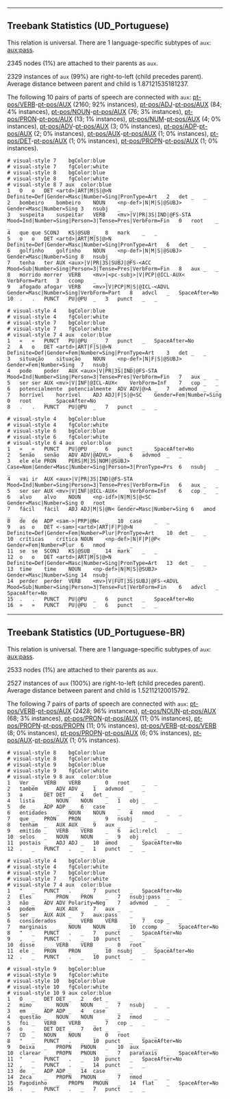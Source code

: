 

--------------------------------------------------------------------------------

## Treebank Statistics (UD_Portuguese)

This relation is universal.
There are 1 language-specific subtypes of `aux`: [aux:pass]().

2345 nodes (1%) are attached to their parents as `aux`.

2329 instances of `aux` (99%) are right-to-left (child precedes parent).
Average distance between parent and child is 1.87121535181237.

The following 10 pairs of parts of speech are connected with `aux`: [pt-pos/VERB]()-[pt-pos/AUX]() (2160; 92% instances), [pt-pos/ADJ]()-[pt-pos/AUX]() (84; 4% instances), [pt-pos/NOUN]()-[pt-pos/AUX]() (76; 3% instances), [pt-pos/PRON]()-[pt-pos/AUX]() (13; 1% instances), [pt-pos/NUM]()-[pt-pos/AUX]() (4; 0% instances), [pt-pos/ADV]()-[pt-pos/AUX]() (3; 0% instances), [pt-pos/ADP]()-[pt-pos/AUX]() (2; 0% instances), [pt-pos/AUX]()-[pt-pos/AUX]() (1; 0% instances), [pt-pos/DET]()-[pt-pos/AUX]() (1; 0% instances), [pt-pos/PROPN]()-[pt-pos/AUX]() (1; 0% instances).


~~~ conllu
# visual-style 7	bgColor:blue
# visual-style 7	fgColor:white
# visual-style 8	bgColor:blue
# visual-style 8	fgColor:white
# visual-style 8 7 aux	color:blue
1	O	o	DET	<artd>|ART|M|S|@>N	Definite=Def|Gender=Masc|Number=Sing|PronType=Art	2	det	_	_
2	bombeiro	bombeiro	NOUN	<np-def>|N|M|S|@SUBJ>	Gender=Masc|Number=Sing	3	nsubj	_	_
3	suspeita	suspeitar	VERB	<mv>|V|PR|3S|IND|@FS-STA	Mood=Ind|Number=Sing|Person=3|Tense=Pres|VerbForm=Fin	0	root	_	_
4	que	que	SCONJ	KS|@SUB	_	8	mark	_	_
5	o	o	DET	<artd>|ART|M|S|@>N	Definite=Def|Gender=Masc|Number=Sing|PronType=Art	6	det	_	_
6	golfinho	golfinho	NOUN	<np-def>|N|M|S|@SUBJ>	Gender=Masc|Number=Sing	8	nsubj	_	_
7	tenha	ter	AUX	<aux>|V|PR|3S|SUBJ|@FS-<ACC	Mood=Sub|Number=Sing|Person=3|Tense=Pres|VerbForm=Fin	8	aux	_	_
8	morrido	morrer	VERB	<mv>|<pc-subj>|V|PCP|@ICL-AUX<	VerbForm=Part	3	ccomp	_	_
9	afogado	afogar	VERB	<mv>|V|PCP|M|S|@ICL-<ADVL	Gender=Masc|Number=Sing|VerbForm=Part	8	advcl	_	SpaceAfter=No
10	.	.	PUNCT	PU|@PU	_	3	punct	_	_

~~~


~~~ conllu
# visual-style 4	bgColor:blue
# visual-style 4	fgColor:white
# visual-style 7	bgColor:blue
# visual-style 7	fgColor:white
# visual-style 7 4 aux	color:blue
1	«	«	PUNCT	PU|@PU	_	7	punct	_	SpaceAfter=No
2	A	o	DET	<artd>|ART|F|S|@>N	Definite=Def|Gender=Fem|Number=Sing|PronType=Art	3	det	_	_
3	situação	situação	NOUN	<np-def>|N|F|S|@SUBJ>	Gender=Fem|Number=Sing	7	nsubj	_	_
4	pode	poder	AUX	<aux>|V|PR|3S|IND|@FS-STA	Mood=Ind|Number=Sing|Person=3|Tense=Pres|VerbForm=Fin	7	aux	_	_
5	ser	ser	AUX	<mv>|V|INF|@ICL-AUX<	VerbForm=Inf	7	cop	_	_
6	potencialmente	potencialmente	ADV	ADV|@>A	_	7	advmod	_	_
7	horrível	horrível	ADJ	ADJ|F|S|@<SC	Gender=Fem|Number=Sing	0	root	_	SpaceAfter=No
8	.	.	PUNCT	PU|@PU	_	7	punct	_	_

~~~


~~~ conllu
# visual-style 4	bgColor:blue
# visual-style 4	fgColor:white
# visual-style 6	bgColor:blue
# visual-style 6	fgColor:white
# visual-style 6 4 aux	color:blue
1	«	«	PUNCT	PU|@PU	_	6	punct	_	SpaceAfter=No
2	Senão	senão	ADV	ADV|@ADVL>	_	6	advmod	_	_
3	ele	ele	PRON	PERS|M|3S|NOM|@SUBJ>	Case=Nom|Gender=Masc|Number=Sing|Person=3|PronType=Prs	6	nsubj	_	_
4	vai	ir	AUX	<aux>|V|PR|3S|IND|@FS-STA	Mood=Ind|Number=Sing|Person=3|Tense=Pres|VerbForm=Fin	6	aux	_	_
5	ser	ser	AUX	<mv>|V|INF|@ICL-AUX<	VerbForm=Inf	6	cop	_	_
6	alvo	alvo	NOUN	<np-idf>|N|M|S|@<SC	Gender=Masc|Number=Sing	0	root	_	_
7	fácil	fácil	ADJ	ADJ|M|S|@N<	Gender=Masc|Number=Sing	6	amod	_	_
8	de	de	ADP	<sam->|PRP|@N<	_	10	case	_	_
9	as	o	DET	<-sam>|<artd>|ART|F|P|@>N	Definite=Def|Gender=Fem|Number=Plur|PronType=Art	10	det	_	_
10	críticas	crítica	NOUN	<np-def>|N|F|P|@P<	Gender=Fem|Number=Plur	6	nmod	_	_
11	se	se	SCONJ	KS|@SUB	_	14	mark	_	_
12	o	o	DET	<artd>|ART|M|S|@>N	Definite=Def|Gender=Masc|Number=Sing|PronType=Art	13	det	_	_
13	time	time	NOUN	<np-def>|N|M|S|@SUBJ>	Gender=Masc|Number=Sing	14	nsubj	_	_
14	perder	perder	VERB	<mv>|V|FUT|3S|SUBJ|@FS-<ADVL	Mood=Sub|Number=Sing|Person=3|Tense=Fut|VerbForm=Fin	6	advcl	_	SpaceAfter=No
15	.	.	PUNCT	PU|@PU	_	6	punct	_	SpaceAfter=No
16	»	»	PUNCT	PU|@PU	_	6	punct	_	_

~~~




--------------------------------------------------------------------------------

## Treebank Statistics (UD_Portuguese-BR)

This relation is universal.
There are 1 language-specific subtypes of `aux`: [aux:pass]().

2533 nodes (1%) are attached to their parents as `aux`.

2527 instances of `aux` (100%) are right-to-left (child precedes parent).
Average distance between parent and child is 1.52112120015792.

The following 7 pairs of parts of speech are connected with `aux`: [pt-pos/VERB]()-[pt-pos/AUX]() (2428; 96% instances), [pt-pos/NOUN]()-[pt-pos/AUX]() (68; 3% instances), [pt-pos/PRON]()-[pt-pos/AUX]() (11; 0% instances), [pt-pos/PROPN]()-[pt-pos/PROPN]() (11; 0% instances), [pt-pos/VERB]()-[pt-pos/VERB]() (8; 0% instances), [pt-pos/PROPN]()-[pt-pos/AUX]() (6; 0% instances), [pt-pos/AUX]()-[pt-pos/AUX]() (1; 0% instances).


~~~ conllu
# visual-style 8	bgColor:blue
# visual-style 8	fgColor:white
# visual-style 9	bgColor:blue
# visual-style 9	fgColor:white
# visual-style 9 8 aux	color:blue
1	Ver	_	VERB	VERB	_	0	root	_	_
2	também	_	ADV	ADV	_	1	advmod	_	_
3	a	_	DET	DET	_	4	det	_	_
4	lista	_	NOUN	NOUN	_	1	obj	_	_
5	de	_	ADP	ADP	_	6	case	_	_
6	entidades	_	NOUN	NOUN	_	4	nmod	_	_
7	que	_	PRON	PRON	_	9	nsubj	_	_
8	tenham	_	AUX	AUX	_	9	aux	_	_
9	emitido	_	VERB	VERB	_	6	acl:relcl	_	_
10	selos	_	NOUN	NOUN	_	9	obj	_	_
11	postais	_	ADJ	ADJ	_	10	amod	_	SpaceAfter=No
12	.	_	PUNCT	.	_	1	punct	_	_

~~~


~~~ conllu
# visual-style 4	bgColor:blue
# visual-style 4	fgColor:white
# visual-style 7	bgColor:blue
# visual-style 7	fgColor:white
# visual-style 7 4 aux	color:blue
1	"	_	PUNCT	.	_	7	punct	_	SpaceAfter=No
2	Eles	_	PRON	PRON	_	7	nsubj:pass	_	_
3	não	_	ADV	ADV	Polarity=Neg	7	advmod	_	_
4	podem	_	AUX	AUX	_	7	aux	_	_
5	ser	_	AUX	AUX	_	7	aux:pass	_	_
6	considerados	_	VERB	VERB	_	7	cop	_	_
7	marginais	_	NOUN	NOUN	_	10	ccomp	_	SpaceAfter=No
8	"	_	PUNCT	.	_	7	punct	_	SpaceAfter=No
9	,	_	PUNCT	.	_	10	punct	_	_
10	disse	_	VERB	VERB	_	0	root	_	_
11	ele	_	PRON	PRON	_	10	nsubj	_	SpaceAfter=No
12	.	_	PUNCT	.	_	10	punct	_	_

~~~


~~~ conllu
# visual-style 9	bgColor:blue
# visual-style 9	fgColor:white
# visual-style 10	bgColor:blue
# visual-style 10	fgColor:white
# visual-style 10 9 aux	color:blue
1	O	_	DET	DET	_	2	det	_	_
2	mimo	_	NOUN	NOUN	_	7	nsubj	_	_
3	em	_	ADP	ADP	_	4	case	_	_
4	questão	_	NOUN	NOUN	_	2	nmod	_	_
5	foi	_	VERB	VERB	_	7	cop	_	_
6	o	_	DET	DET	_	7	det	_	_
7	CD	_	NOUN	NOUN	_	0	root	_	_
8	"	_	PUNCT	.	_	10	punct	_	SpaceAfter=No
9	Deixa	_	PROPN	PNOUN	_	10	aux	_	_
10	clarear	_	PROPN	PNOUN	_	7	parataxis	_	SpaceAfter=No
11	"	_	PUNCT	.	_	10	punct	_	SpaceAfter=No
12	,	_	PUNCT	.	_	14	punct	_	_
13	de	_	ADP	ADP	_	14	case	_	_
14	Zeca	_	PROPN	PNOUN	_	7	nmod	_	_
15	Pagodinho	_	PROPN	PNOUN	_	14	flat	_	SpaceAfter=No
16	.	_	PUNCT	.	_	7	punct	_	_

~~~


